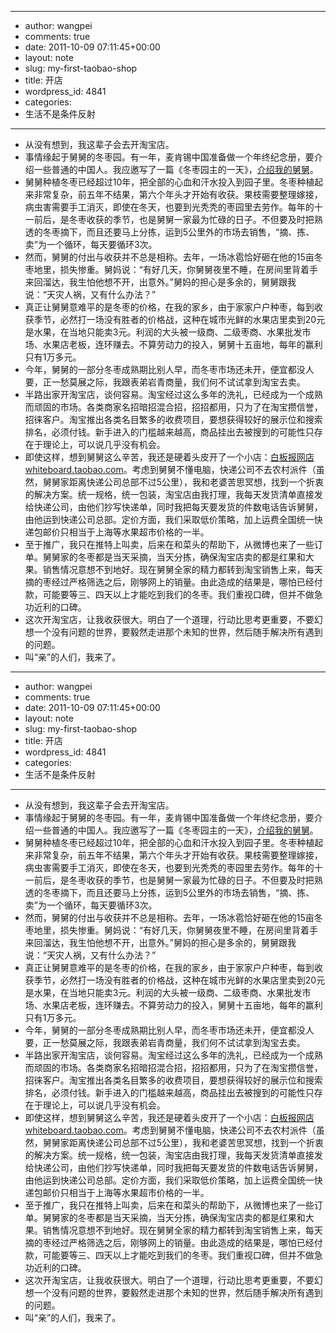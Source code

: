 - --
- author: wangpei
- comments: true
- date: 2011-10-09 07:11:45+00:00
- layout: note
- slug: my-first-taobao-shop
- title: 开店
- wordpress_id: 4841
- categories:
- 生活不是条件反射
- --
- 从没有想到，我这辈子会去开淘宝店。
- 事情缘起于舅舅的冬枣园。有一年，麦肯锡中国准备做一个年终纪念册，要介绍一些普通的中国人。我应邀写了一篇《冬枣园主的一天》，[介绍我的舅舅](http://www.baibanbao.net/nonfiction/my-ordanary-uncle/)。
- 舅舅种植冬枣已经超过10年，把全部的心血和汗水投入到园子里。冬枣种植起来非常复杂，前五年不结果，第六个年头才开始有收获。果枝需要整理嫁接，病虫害需要手工消灭，即使在冬天，也要到光秃秃的枣园里去劳作。每年的十一前后，是冬枣收获的季节，也是舅舅一家最为忙碌的日子。不但要及时把熟透的冬枣摘下，而且还要马上分拣，运到5公里外的市场去销售，“摘、拣、卖”为一个循环，每天要循环3次。
- 然而，舅舅的付出与收获并不总是相称。去年，一场冰雹恰好砸在他的15亩冬枣地里，损失惨重。舅妈说：“有好几天，你舅舅夜里不睡，在房间里背着手来回溜达，我生怕他想不开，出意外。”舅妈的担心是多余的，舅舅跟我说：“天灾人祸，又有什么办法？”
- 真正让舅舅意难平的是冬枣的价格，在我的家乡，由于家家户户种枣，每到收获季节，必然打一场没有胜者的价格战，这种在城市光鲜的水果店里卖到20元是水果，在当地只能卖3元。利润的大头被一级商、二级枣商、水果批发市场、水果店老板，连环赚去。不算劳动力的投入，舅舅十五亩地，每年的赢利只有1万多元。
- 今年，舅舅的一部分冬枣成熟期比别人早，而冬枣市场还未开，便宜都没人要，正一愁莫展之际，我跟表弟岩青商量，我们何不试试拿到淘宝去卖。
- 半路出家开淘宝店，谈何容易。淘宝经过这么多年的洗礼，已经成为一个成熟而顽固的市场。各类商家名招暗招混合招，招招都用，只为了在淘宝攒信誉，招徕客户。淘宝推出各类名目繁多的收费项目，要想获得较好的展示位和搜索排名，必须付钱。新手进入的门槛越来越高，商品挂出去被搜到的可能性只存在于理论上，可以说几乎没有机会。
- 即使这样，想到舅舅这么辛苦，我还是硬着头皮开了一个小店：[白板报网店 whiteboard.taobao.com](http://whiteboard.taobao.com/)。考虑到舅舅不懂电脑，快递公司不去农村派件（虽然，舅舅家距离快递公司总部不过5公里），我和老婆苦思冥想，找到一个折衷的解决方案。统一规格，统一包装，淘宝店由我打理，我每天发货清单直接发给快递公司，由他们抄写快递单，同时我把每天要发货的件数电话告诉舅舅，由他运到快递公司总部。定价方面，我们采取低价策略，加上运费全国统一快递包邮价只相当于上海等水果超市价格的一半。
- 至于推广，我只在推特上叫卖，后来在和菜头的帮助下，从微博也来了一些订单。舅舅家的冬枣都是当天采摘，当天分拣，确保淘宝店卖的都是红果和大果。销售情况意想不到地好。现在舅舅全家的精力都转到淘宝销售上来，每天摘的枣经过严格筛选之后，刚够网上的销量。由此造成的结果是，哪怕已经付款，可能要等三、四天以上才能吃到我们的冬枣。我们重视口碑，但并不做急功近利的口碑。
- 这次开淘宝店，让我收获很大。明白了一个道理，行动比思考更重要，不要幻想一个没有问题的世界，要毅然走进那个未知的世界，然后随手解决所有遇到的问题。
- 叫“亲”的人们，我来了。
- --
- author: wangpei
- comments: true
- date: 2011-10-09 07:11:45+00:00
- layout: note
- slug: my-first-taobao-shop
- title: 开店
- wordpress_id: 4841
- categories:
- 生活不是条件反射
- --
- 从没有想到，我这辈子会去开淘宝店。
- 事情缘起于舅舅的冬枣园。有一年，麦肯锡中国准备做一个年终纪念册，要介绍一些普通的中国人。我应邀写了一篇《冬枣园主的一天》，[介绍我的舅舅](http://www.baibanbao.net/nonfiction/my-ordanary-uncle/)。
- 舅舅种植冬枣已经超过10年，把全部的心血和汗水投入到园子里。冬枣种植起来非常复杂，前五年不结果，第六个年头才开始有收获。果枝需要整理嫁接，病虫害需要手工消灭，即使在冬天，也要到光秃秃的枣园里去劳作。每年的十一前后，是冬枣收获的季节，也是舅舅一家最为忙碌的日子。不但要及时把熟透的冬枣摘下，而且还要马上分拣，运到5公里外的市场去销售，“摘、拣、卖”为一个循环，每天要循环3次。
- 然而，舅舅的付出与收获并不总是相称。去年，一场冰雹恰好砸在他的15亩冬枣地里，损失惨重。舅妈说：“有好几天，你舅舅夜里不睡，在房间里背着手来回溜达，我生怕他想不开，出意外。”舅妈的担心是多余的，舅舅跟我说：“天灾人祸，又有什么办法？”
- 真正让舅舅意难平的是冬枣的价格，在我的家乡，由于家家户户种枣，每到收获季节，必然打一场没有胜者的价格战，这种在城市光鲜的水果店里卖到20元是水果，在当地只能卖3元。利润的大头被一级商、二级枣商、水果批发市场、水果店老板，连环赚去。不算劳动力的投入，舅舅十五亩地，每年的赢利只有1万多元。
- 今年，舅舅的一部分冬枣成熟期比别人早，而冬枣市场还未开，便宜都没人要，正一愁莫展之际，我跟表弟岩青商量，我们何不试试拿到淘宝去卖。
- 半路出家开淘宝店，谈何容易。淘宝经过这么多年的洗礼，已经成为一个成熟而顽固的市场。各类商家名招暗招混合招，招招都用，只为了在淘宝攒信誉，招徕客户。淘宝推出各类名目繁多的收费项目，要想获得较好的展示位和搜索排名，必须付钱。新手进入的门槛越来越高，商品挂出去被搜到的可能性只存在于理论上，可以说几乎没有机会。
- 即使这样，想到舅舅这么辛苦，我还是硬着头皮开了一个小店：[白板报网店 whiteboard.taobao.com](http://whiteboard.taobao.com/)。考虑到舅舅不懂电脑，快递公司不去农村派件（虽然，舅舅家距离快递公司总部不过5公里），我和老婆苦思冥想，找到一个折衷的解决方案。统一规格，统一包装，淘宝店由我打理，我每天发货清单直接发给快递公司，由他们抄写快递单，同时我把每天要发货的件数电话告诉舅舅，由他运到快递公司总部。定价方面，我们采取低价策略，加上运费全国统一快递包邮价只相当于上海等水果超市价格的一半。
- 至于推广，我只在推特上叫卖，后来在和菜头的帮助下，从微博也来了一些订单。舅舅家的冬枣都是当天采摘，当天分拣，确保淘宝店卖的都是红果和大果。销售情况意想不到地好。现在舅舅全家的精力都转到淘宝销售上来，每天摘的枣经过严格筛选之后，刚够网上的销量。由此造成的结果是，哪怕已经付款，可能要等三、四天以上才能吃到我们的冬枣。我们重视口碑，但并不做急功近利的口碑。
- 这次开淘宝店，让我收获很大。明白了一个道理，行动比思考更重要，不要幻想一个没有问题的世界，要毅然走进那个未知的世界，然后随手解决所有遇到的问题。
- 叫“亲”的人们，我来了。
